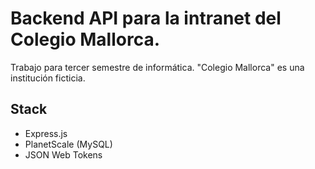 # Backend API para la intranet del Colegio Mallorca.

Trabajo para tercer semestre de informática. "Colegio Mallorca" es una institución ficticia.

## Stack
- Express.js
- PlanetScale (MySQL)
- JSON Web Tokens
